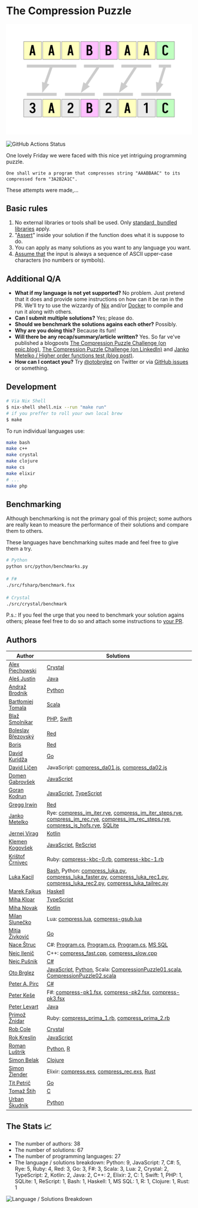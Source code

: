 # The Compression Puzzle

![The Compression Puzzle logo](./compression-puzzle.png)

![GitHub Actions Status](https://github.com/otobrglez/compression-puzzle/actions/workflows/test.yml/badge.svg)

One lovely Friday we were faced with this nice yet intriguing programming puzzle.

```
One shall write a program that compresses string "AAABBAAC" to its compressed form "3A2B2A1C".
```

These attempts were made,...

## Basic rules

1. No external libraries or tools shall be used. Only [standard, bundled libraries](https://en.wikipedia.org/wiki/Standard_library) apply.
2. "[Assert](https://en.wikipedia.org/wiki/Assertion_(software_development))" inside your solution if the function does what it is suppose to do.
3. You can apply as many solutions as you want to any language you want.
4. [Assume that](https://github.com/otobrglez/compression-puzzle/issues/29) the input is always a sequence of ASCII upper-case characters (no numbers or symbols).

## Additional Q/A

- **What if my language is not yet supported?** No problem. Just pretend that it does and provide some instructions on how can it be ran in the PR. We'll try to use the wizzardy of [Nix](https://nixos.org/) and/or [Docker](https://www.docker.com/) to compile and run it along with others.
- **Can I submit multiple solutions?**
Yes; please do.
- **Should we benchmark the solutions agains each other?**
Possibly.
- **Why are you doing this?**
Because its fun!
- **Will there be any recap/summary/article written?**
Yes. So far ve've published a blogposts [The Compression Puzzle Challenge (on epic.blog)](https://epic.blog/programming/2022/03/04/compression-puzzle.html), [The Compression Puzzle Challenge (on LinkedIn)](https://www.linkedin.com/pulse/compression-puzzle-challenge-oto-brglez/) and [Janko Metelko / Higher order functions test (blog post)](https://ryelang.blogspot.com/2022/02/higher-order-functions-test.html).
- **How can I contact you?**
Try [@otobrglez](https://twitter.com/otobrglez) on Twitter or via [GitHub issues](https://github.com/otobrglez/compression-puzzle/issues) or something.

## Development

```bash
# Via Nix Shell
$ nix-shell shell.nix --run "make run"
# if you preffer to roll your own local brew
$ make
```

To run individual languages use:

```bash
make bash
make c++
make crystal
make clojure
make cs
make elixir
# ...
make php
```

## Benchmarking

Although benchmarking is not the primary goal of this project; some authors are really kean to measure the performance of their solutions and compare them to others.

These languages have benchmarking suites made and feel free to give them a try.

```bash
# Python
python src/python/benchmarks.py

# F#
./src/fsharp/benchmark.fsx

# Crystal
./src/crystal/benchmark
```

P.s.: If you feel the urge that you need to benchmark your solution agains others; please feel free to do so and attach some instructions to [your PR](https://github.com/otobrglez/compression-puzzle/pulls).

## Authors

| Author | Solutions |
| --- | --- |
|[Alex Piechowski](https://github.com/grepsedawk) | [Crystal](src/crystal/compress_lexer.cr)|
|[Aleš Justin](https://github.com/alesj) | [Java](src/java/Compression.java)|
|[Andraž Brodnik](http://github.com/brodul) | [Python](src/python/compress_brodul.py)|
|[Bartłomiej Tomala](https://github.com/btomala) | [Scala](src/scala/CompressionPuzzle03.scala)|
|[Blaž Smolnikar](https://github.com/GrandFelix) | [PHP](src/php/compress_grandfelix.php), [Swift](src/swift/compress_extension_grandfelix.swift)|
|[Boleslav Březovský](http://github.com/rebolek) | [Red](src/red/compress-rebolek.red)|
|[Boris](https://github.com/hiiamboris) | [Red](src/red/compress-hiiamboris.red)|
|[David Kuridža](https://github.com/davidkuridza) | [Go](src/go/compress_david.go)|
|[David Ličen](https://github.com/davision) | JavaScript: [compress_da01.js](src/javascript/compress_da01.js), [compress_da02.js](src/javascript/compress_da02.js)|
|[Domen Gabrovšek](https://github.com/domengabrovsek) | [JavaScript](src/javascript/compress_dg.js)|
|[Goran Kodrun](https://github.com/liveandie) | [JavaScript](src/javascript/compress_go.js), [TypeScript](src/ts/compress_go2.ts)|
|[Gregg Irwin](https://github.com/greggirwin) | [Red](src/red/compress-gregg.red)|
|[Janko Metelko](https://github.com/refaktor) | Rye: [compress_jm_iter.rye](src/rye/compress_jm_iter.rye), [compress_jm_iter_steps.rye](src/rye/compress_jm_iter_steps.rye), [compress_jm_rec.rye](src/rye/compress_jm_rec.rye), [compress_jm_rec_steps.rye](src/rye/compress_jm_rec_steps.rye), [compress_js_hofs.rye](src/rye/compress_js_hofs.rye), [SQLite](src/sqlite/compress_rec.sql)|
|[Jernej Virag](https://github.com/izacus) | [Kotlin](src/kotlin/compress.kts)|
|[Klemen Kogovšek](https://github.com/kkogovsek) | [JavaScript](src/javascript/compress_reduce_klemen.js), [ReScript](src/rescript/PatternMatchCompress.res)|
|[Krištof Črnivec](https://github.com/MrChriss) | Ruby: [compress-kbc-0.rb](src/ruby/compress-kbc-0.rb), [compress-kbc-1.rb](src/ruby/compress-kbc-1.rb)|
|[Luka Kacil](https://github.com/lknix) | [Bash](src/bash/compress_lk.sh), Python: [compress_luka.py](src/python/compress_luka.py), [compress_luka_faster.py](src/python/compress_luka_faster.py), [compress_luka_rec1.py](src/python/compress_luka_rec1.py), [compress_luka_rec2.py](src/python/compress_luka_rec2.py), [compress_luka_tailrec.py](src/python/compress_luka_tailrec.py)|
|[Marek Fajkus](https://github.com/turboMaCk) | [Haskell](src/haskell/Compress_turbomack.hs)|
|[Miha Kloar](https://github.com/mkloar) | [TypeScript](src/ts/compress_mk.ts)|
|[Miha Novak](https://github.com/mihanovak1024) | [Kotlin](src/kotlin/mn1024_compress.kts)|
|[Milan Slunečko](https://github.com/smi11) | Lua: [compress.lua](src/lua/compress.lua), [compress-gsub.lua](src/lua/compress-gsub.lua)|
|[Mitja Živković](https://linkedin.com/in/mitja-živković-367206) | [Go](src/go/compress_mitja.go)|
|[Nace Štruc](https://github.com/nacestruc) | C#: [Program.cs](src/cs/ns/Program.cs), [Program.cs](src/cs/ns2/Program.cs), [Program.cs](src/cs/ns3/Program.cs), [MS SQL](src/ms-sql/compression-puzzle.sql)|
|[Nejc Ilenič](https://github.com/inejc) | C++: [compress_fast.cpp](src/c++/compress_fast.cpp), [compress_slow.cpp](src/c++/compress_slow.cpp)|
|[Nejc Pušnik](https://github.com/cjenp) | [C#](src/cs/cjenp/Program.cs)|
|[Oto Brglez](https://github.com/otobrglez) | [JavaScript](src/javascript/compress_ob.js), [Python](src/python/compress_ob.py), Scala: [CompressionPuzzle01.scala](src/scala/CompressionPuzzle01.scala), [CompressionPuzzle02.scala](src/scala/CompressionPuzzle02.scala)|
|[Peter A. Pirc](https://github.com/papsl) | [C#](src/cs/pp/Program.cs)|
|[Peter Keše](https://github.com/pkese) | F#: [compress-pk1.fsx](src/fsharp/compress-pk1.fsx), [compress-pk2.fsx](src/fsharp/compress-pk2.fsx), [compress-pk3.fsx](src/fsharp/compress-pk3.fsx)|
|[Peter Levart](https://github.com/plevart) | [Java](src/java/Compression.java)|
|[Primož Žnidar](https://github.com/zprima) | Ruby: [compress_prima_1.rb](src/ruby/compress_prima_1.rb), [compress_prima_2.rb](src/ruby/compress_prima_2.rb)|
|[Rob Cole](https://github.com/robcole) | [Crystal](src/crystal/compress_kbc_0.cr)|
|[Rok Kreslin](https://github.com/rokkreslincom) | [JavaScript](src/javascript/compress_rk.js)|
|[Roman Luštrik](https://github.com/romunov) | [Python](src/python/compress_romunov.py), [R](src/r/compress_romunov.R)|
|[Simon Belak](https://github.com/sbelak) | [Clojure](src/clojure/clojpression-puzzle/src/clojpression_puzzle.clj)|
|[Simon Žlender](https://github.com/szlend) | Elixir: [compress.exs](src/elixir/compress.exs), [compress_rec.exs](src/elixir/compress_rec.exs), [Rust](src/rust/compress.rs)|
|[Tit Petrič](https://github.com/titpetric) | [Go](src/go/compress_tit.go)|
|[Tomaž Štih](https://github.com/tstih) | [C](src/c/tomaz.c)|
|[Urban Škudnik](https://github.com/uskudnik) | [Python](src/python/compress_urban.py)|

## The Stats 📈
- The number of authors: 38
- The number of solutions: 67
- The number of programming languages: 27
- The language / solutions breakdown: Python: 9, JavaScript: 7, C#: 5, Rye: 5, Ruby: 4, Red: 3, Go: 3, F#: 3, Scala: 3, Lua: 2, Crystal: 2, TypeScript: 2, Kotlin: 2, Java: 2, C++: 2, Elixir: 2, C: 1, Swift: 1, PHP: 1, SQLite: 1, ReScript: 1, Bash: 1, Haskell: 1, MS SQL: 1, R: 1, Clojure: 1, Rust: 1

![Language / Solutions Breakdown](https://image-charts.com/chart?chs=500x500&chd=t:9,7,5,5,4,3,3,3,3,2,2,2,2,2,2,2,1,1,1,1,1,1,1,1,1,1,1&cht=p3&chl=Python|JavaScript|C%23|Rye|Ruby|Red|Go|F%23|Scala|Lua|Crystal|TypeScript|Kotlin|Java|C%2B%2B|Elixir|C|Swift|PHP|SQLite|ReScript|Bash|Haskell|MS+SQL|R|Clojure|Rust)

